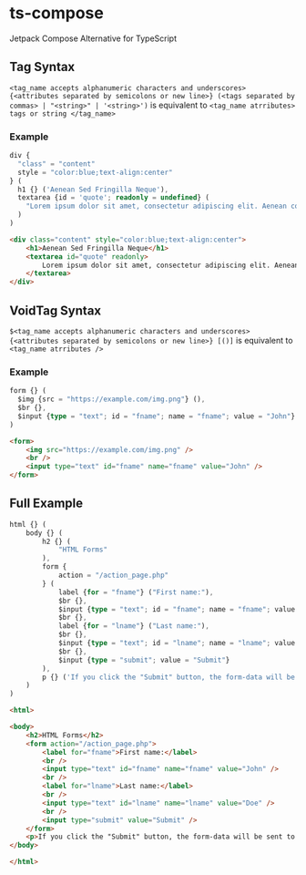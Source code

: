 # ts-compose
Jetpack Compose Alternative for TypeScript

## Tag Syntax
`<tag_name accepts alphanumeric characters and underscores> {<attributes separated by semicolons or new line>} (<tags separated by commas> | "<string>" | '<string>')` is equivalent to `<tag_name atrributes> tags or string </tag_name>`

### Example
```ts
div {
  "class" = "content"
  style = "color:blue;text-align:center"
} (
  h1 {} ('Aenean Sed Fringilla Neque'),
  textarea {id = 'quote'; readonly = undefined} (
    "Lorem ipsum dolor sit amet, consectetur adipiscing elit. Aenean consectetur finibus turpis, at pulvinar nibh suscipit eget."
  )
)
```
```html
<div class="content" style="color:blue;text-align:center">
    <h1>Aenean Sed Fringilla Neque</h1>
    <textarea id="quote" readonly>
        Lorem ipsum dolor sit amet, consectetur adipiscing elit. Aenean consectetur finibus turpis, at pulvinar nibh suscipit eget.
    </textarea>
</div>
```

## VoidTag Syntax
`$<tag_name accepts alphanumeric characters and underscores> {<attributes separated by semicolons or new line>} [()]` is equivalent to `<tag_name atrributes />`

### Example 
```ts
form {} (
  $img {src = "https://example.com/img.png"} (), 
  $br {},
  $input {type = "text"; id = "fname"; name = "fname"; value = "John"}
)
```
```html
<form>
    <img src="https://example.com/img.png" />
    <br />
    <input type="text" id="fname" name="fname" value="John" />
</form>
```

## Full Example
```ts
html {} (
    body {} (
        h2 {} (
            "HTML Forms"
        ),
        form {
            action = "/action_page.php"
        } (
            label {for = "fname"} ("First name:"),
            $br {},
            $input {type = "text"; id = "fname"; name = "fname"; value = "John"},
            $br {},
            label {for = "lname"} ("Last name:"),
            $br {},
            $input {type = "text"; id = "lname"; name = "lname"; value = "Doe"},
            $br {},
            $input {type = "submit"; value = "Submit"}
        ),
        p {} ('If you click the "Submit" button, the form-data will be sent to a page called "/action_page.php".')
    )
)
```
```html
<html>

<body>
    <h2>HTML Forms</h2>
    <form action="/action_page.php">
        <label for="fname">First name:</label>
        <br />
        <input type="text" id="fname" name="fname" value="John" />
        <br />
        <label for="lname">Last name:</label>
        <br />
        <input type="text" id="lname" name="lname" value="Doe" />
        <br />
        <input type="submit" value="Submit" />
    </form>
    <p>If you click the "Submit" button, the form-data will be sent to a page called "/action_page.php".</p>
</body>

</html>
```
